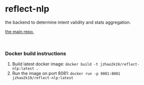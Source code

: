 # reflect-nlp
the backend to determine intent validity and stats aggregation. <br>

[the main repo.](https://github.com/jackyzha0/reflect-chrome)

<br>

### Docker build instructions
1. Build latest docker image: `docker build -t jzhao2k19/reflect-nlp:latest .`
2. Run the image on port 8081: `docker run -p 8081:8081 jzhao2k19/reflect-nlp:latest`